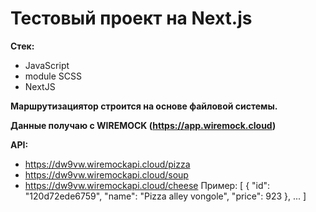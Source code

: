 
<h1>Тестовый проект на Next.js</h1>

<b>Стек:</b>
- JavaScript
- module SCSS
- NextJS

<b>Маршрутизациятор строится на основе файловой системы. </b>

<b>Данные получаю с WIREMOCK (https://app.wiremock.cloud) </b>

 <b>API:</b>
 - https://dw9vw.wiremockapi.cloud/pizza
 - https://dw9vw.wiremockapi.cloud/soup
 - https://dw9vw.wiremockapi.cloud/cheese
Пример: [
{
    "id": "120d72ede6759",
    "name": "Pizza alley vongole",
    "price": 923
  },
...
]

